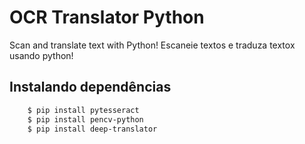 # OCR Translator Python
Scan and translate text with Python!
Escaneie textos e traduza textox usando python!

## Instalando dependências
```bash
    $ pip install pytesseract
    $ pip install pencv-python
    $ pip install deep-translator
```
